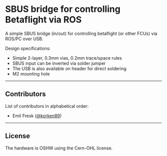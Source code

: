 # SBUS bridge for controlling Betaflight via ROS

A simple SBUS bridge (in/out) for controlling betaflight (or other FCUs) via ROS/PC over USB.

Design specifications:

* Simple 2-layer, 0.3mm vias, 0.2mm trace/space rules
* SBUS input can be inverted via solder jumper
* The USB is also available on header for direct soldering
* M2 mounting hole

---

## Contributors

List of contributors in alphabetical order:

* Emil Fresk ([@korken89](https://github.com/korken89))

---

## License

The hardware is OSHW using the Cern-OHL license.
